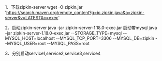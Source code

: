 1、下载zipkin-server
   wget -O zipkin.jar  'https://search.maven.org/remote_content?g=io.zipkin.java&a=zipkin-server&v=LATEST&c=exec'  

2、启动zipkin-server
   java -jar zipkin-server-1.18.0-exec.jar
   启动带mysql
   java -jar zipkin-server-1.18.0-exec.jar --STORAGE_TYPE=mysql --MYSQL_HOST=localhost --MYSQL_TCP_PORT=3306 --MYSQL_DB=zipkin --MYSQL_USER=root --MYSQL_PASS=root

3、分别启动service1,service2,service3,service4